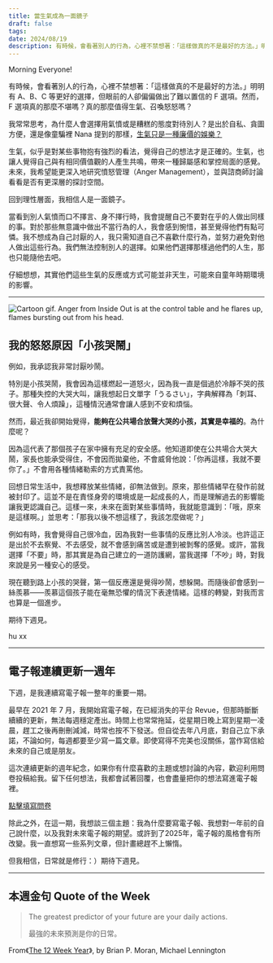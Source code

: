 ```yaml
---
title: 當生氣成為一面鏡子
draft: false
tags: 
date: 2024/08/19
description: 有時候，會看著別人的行為，心裡不禁想著：「這樣做真的不是最好的方法。」明明有 A、B、C 等更好的選擇，但眼前的人卻偏偏做出了難以置信的 F 選項。然而，F 選項真的那麼不堪嗎？真的那麼值得生氣、召喚怒怒嗎？
---
```

Morning Everyone!

有時候，會看著別人的行為，心裡不禁想著：「這樣做真的不是最好的方法。」明明有 A、B、C 等更好的選擇，但眼前的人卻偏偏做出了難以置信的 F 選項。然而，F 選項真的那麼不堪嗎？真的那麼值得生氣、召喚怒怒嗎？

我常常思考，為什麼人會選擇用氣憤或是糟糕的態度對待別人？是出於自私、貪圖方便，還是像童騙裡 Nana 提到的那樣，[​生氣只是一種廉價的娛樂？​](https://open.spotify.com/episode/7aceLlHs6i18jBQWRYH4bA?si=9c97bbf505644069)

生氣，似乎是對某些事物抱有強烈的看法，覺得自己的想法才是正確的。生氣，也讓人覺得自己與有相同價值觀的人產生共鳴，帶來一種歸屬感和掌控局面的感覺。未來，我希望能更深入地研究憤怒管理（Anger Management），並與諮商師討論看看是否有更深層的探討空間。

回到理性層面，我相信人是一面鏡子。

當看到別人氣憤而口不擇言、身不擇行時，我會提醒自己不要對在乎的人做出同樣的事。對於那些無意識中做出不當行為的人，我會感到惋惜，甚至覺得他們有點可憐。我不想成為自己討厭的人，我只需知道自己不喜歡什麼行為，並努力避免對他人做出這些行為。我們無法控制別人的選擇。如果他們選擇那樣過他們的人生，那也只能隨他去吧。

仔細想想，其實他們這些生氣的反應或方式可能並非天生，可能來自童年時期環境的影響。

---

![Cartoon gif. Anger from Inside Out is at the control table and he flares up, flames bursting out from his head.](https://media4.giphy.com/media/v1.Y2lkPTc5MGI3NjExZHU3MXRyNWJ5dHN0cmNkaXFyZ2Y3YzllZG10ZmR4cjVlc2RnajgxOCZlcD12MV9pbnRlcm5hbF9naWZfYnlfaWQmY3Q9Zw/lnBuZsAZ1wN3i/giphy.gif)

## 我的怒怒原因「小孩哭鬧」

例如，我承認我非常討厭吵鬧。

特別是小孩哭鬧，我會因為這樣燃起一道怒火，因為我一直是個過於冷靜不哭的孩子。那種失控的大哭大叫，讓我想起日文單字「うるさい」，字典解釋為「刺耳、很大聲、令人煩躁」，這種情況通常會讓人感到不安和煩惱。

然而，最近我卻開始覺得，**能夠在公共場合放聲大哭的小孩，其實是幸福的**。為什麼呢？

因為這代表了那個孩子在家中擁有充足的安全感。他知道即使在公共場合大哭大鬧，家長也能承受得住，不會因而拋棄他，不會威脅他說：「你再這樣，我就不要你了。」不會用各種情緒勒索的方式責罵他。

回想日常生活中，我想釋放某些情緒，卻無法做到。原來，那些情緒早在發作前就被封印了。這並不是在責怪身旁的環境或是一起成長的人，而是理解過去的影響能讓我更認識自己。這樣一來，未來在面對某些事情時，我就能意識到：「哦，原來是這樣啊。」並思考：「那我以後不想這樣了，我該怎麼做呢？」

例如有時，我會覺得自己很冷血，因為我對一些事情的反應比別人冷淡。也許這正是出於不去察覺、不去感受，就不會感到痛苦或是遭到被剝奪的感覺。或許，當我選擇「不要」時，那其實是為自己建立的一道防護網，當我選擇「不吵」時，對我來說是另一種安心的感受。

現在聽到路上小孩的哭聲，第一個反應還是覺得吵鬧，想躲開。而隨後卻會感到一絲羨慕——羨慕這個孩子能在毫無恐懼的情況下表達情緒。這樣的轉變，對我而言也算是一個進步。

期待下週見。

hu xx

---

## 電子報連續更新一週年

下週，是我連續寫電子報一整年的重要一期。

最早在 2021 年 7 月，我開始寫電子報，在已經消失的平台 Revue，但那時斷斷續續的更新，無法每週穩定產出。時間上也常常拖延，從星期日晚上寫到星期一凌晨，趕工之後再刪刪減減，時常也按不下發送。但自從去年八月底，對自己立下承諾，不論如何，每週都要至少寫一篇文章。即使寫得不完美也沒關係，當作寫信給未來的自己或是朋友。

這次連續更新的週年紀念，如果你有什麼喜歡的主題或想討論的內容，歡迎利用問卷投稿給我。留下任何想法，我都會試著回覆，也會盡量把你的想法寫進電子報裡。

[點擊填寫問卷](https://forms.gle/ryUYefP9Yua3mmaz6)

除此之外，在這一期，我想談三個主題：我為什麼要寫電子報、我想對一年前的自己說什麼，以及我對未來電子報的期望。或許到了2025年，電子報的風格會有所改變。我一直想寫一些系列文章，但計畫總趕不上懶惰。

但我相信，日常就是修行：）期待下週見。

---

## **本週金句 Quote of the Week**

> The greatest predictor of your future are your daily actions. 
> 
> 最強的未來預測是你的日常。

From《[​The 12 Week Year​](https://r10.to/hkATjJ)》, by Brian P. Moran, Michael Lennington
